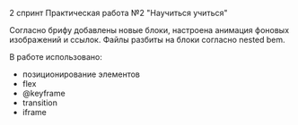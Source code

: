 2 спринт
Практическая работа №2
"Научиться учиться"

Согласно брифу добавлены новые блоки, настроена анимация фоновых изображений и ссылок.
Файлы разбиты на блоки согласно nested bem.

В работе использовано:
- позиционирование элементов
- flex
- @keyframe
- transition
- iframe

